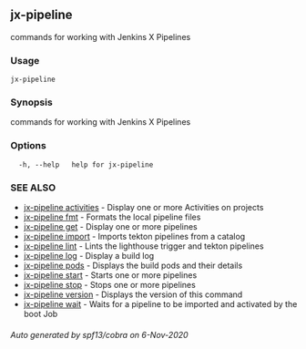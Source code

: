 ## jx-pipeline

commands for working with Jenkins X Pipelines

### Usage

```
jx-pipeline
```

### Synopsis

commands for working with Jenkins X Pipelines

### Options

```
  -h, --help   help for jx-pipeline
```

### SEE ALSO

* [jx-pipeline activities](jx-pipeline_activities.md)	 - Display one or more Activities on projects
* [jx-pipeline fmt](jx-pipeline_fmt.md)	 - Formats the local pipeline files
* [jx-pipeline get](jx-pipeline_get.md)	 - Display one or more pipelines
* [jx-pipeline import](jx-pipeline_import.md)	 - Imports tekton pipelines from a catalog
* [jx-pipeline lint](jx-pipeline_lint.md)	 - Lints the lighthouse trigger and tekton pipelines
* [jx-pipeline log](jx-pipeline_log.md)	 - Display a build log
* [jx-pipeline pods](jx-pipeline_pods.md)	 - Displays the build pods and their details
* [jx-pipeline start](jx-pipeline_start.md)	 - Starts one or more pipelines
* [jx-pipeline stop](jx-pipeline_stop.md)	 - Stops one or more pipelines
* [jx-pipeline version](jx-pipeline_version.md)	 - Displays the version of this command
* [jx-pipeline wait](jx-pipeline_wait.md)	 - Waits for a pipeline to be imported and activated by the boot Job

###### Auto generated by spf13/cobra on 6-Nov-2020

